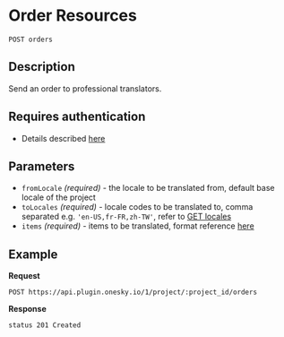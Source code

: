 # Order Resources

    POST orders

## Description
Send an order to professional translators.


## Requires authentication
- Details described [here](/README.md#authentication)


## Parameters
- `fromLocale` _(required)_ - the locale to be translated from, default base locale of the project
- `toLocales` _(required)_ - locale codes to be translated to, comma separated e.g. `'en-US,fr-FR,zh-TW'`, refer to [GET locales](/endpoints/locale/GET_locales.md)
- `items` _(required)_ - items to be translated, format reference [here](/reference/formats.md#items)


## Example
**Request**

    POST https://api.plugin.onesky.io/1/project/:project_id/orders

**Response**
```
status 201 Created
```
